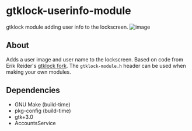 # gtklock-userinfo-module
gtklock module adding user info to the lockscreen.
![image](https://user-images.githubusercontent.com/21199271/181777122-ce1efc73-27be-48cb-9e17-02d594c85294.png)
## About
Adds a user image and user name to the lockscreen.
Based on code from Erik Reider's [gtklock fork](https://github.com/ErikReider/gtklock/tree/user-picture-name).
The `gtklock-module.h` header can be used when making your own modules.
## Dependencies
- GNU Make (build-time)
- pkg-config (build-time)
- gtk+3.0
- AccountsService
